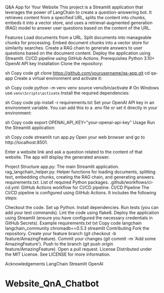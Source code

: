 Q&A App for Your Website
This project is a Streamlit application that leverages the power of LangChain to create a question-answering bot. It retrieves content from a specified URL, splits the content into chunks, embeds it into a vector store, and uses a retrieval-augmented generation (RAG) model to answer user questions based on the content of the URL.

Features
Load documents from a URL.
Split documents into manageable chunks for processing.
Embed document chunks into a vector store for similarity searches.
Create a RAG chain to generate answers to user questions based on the document content.
Deploy the application using Streamlit.
CI/CD pipeline using GitHub Actions.
Prerequisites
Python 3.10+
OpenAI API key
Installation
Clone the repository:

sh
Copy code
git clone https://github.com/yourusername/qa-app.git
cd qa-app
Create a virtual environment and activate it:

sh
Copy code
python -m venv venv
source venv/bin/activate  # On Windows use `venv\Scripts\activate`
Install the required dependencies:

sh
Copy code
pip install -r requirements.txt
Set your OpenAI API key in an environment variable. You can add this to a .env file or set it directly in your environment:

sh
Copy code
export OPENAI_API_KEY="your-openai-api-key"
Usage
Run the Streamlit application:

sh
Copy code
streamlit run app.py
Open your web browser and go to http://localhost:8501.

Enter a website link and ask a question related to the content of that website. The app will display the generated answer.

Project Structure
app.py: The main Streamlit application.
rag_langchain_helper.py: Helper functions for loading documents, splitting text, embedding chunks, creating the RAG chain, and generating answers.
requirements.txt: List of required Python packages.
.github/workflows/ci-cd.yml: GitHub Actions workflow for CI/CD pipeline.
CI/CD Pipeline
The CI/CD pipeline is configured using GitHub Actions. It includes the following steps:

Checkout the code.
Set up Python.
Install dependencies.
Run tests (you can add your test commands).
Lint the code using flake8.
Deploy the application using Streamlit (ensure you have configured the necessary credentials in GitHub Secrets).
Example requirements.txt
txt
Copy code
langchain
langchain_community
chromadb==0.5.3
streamlit
Contributing
Fork the repository.
Create your feature branch (git checkout -b feature/AmazingFeature).
Commit your changes (git commit -m 'Add some AmazingFeature').
Push to the branch (git push origin feature/AmazingFeature).
Open a pull request.
License
Distributed under the MIT License. See LICENSE for more information.

Acknowledgements
LangChain
Streamlit
OpenAI

# Website_QnA_Chatbot

